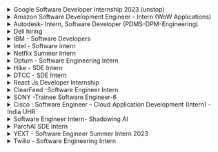 <details>
<summary> Google Software Developer Internship 2023 (unstop) </summary>
<br>
About <br>

Google is hiring for Summer Intern(Software Engineer)!

Responsibilities of the Candidate:

- Specific responsibilities vary by project area
  <br><br>
  BASIC REQUIREMENTS:
- Currently pursuing a Bachelor's/ Master's or Ph.D. degree in Computer Science or related technical field
- Experience in software development in one or more general-purpose programming languages
- Ability to speak and write in English fluently
- Returning to a degree program after completion of the internship
- Experience in systems software or algorithms
- Knowledge of Unix/ Linux or Windows environments and APIs
- Familiarity with TCP/ IP and network programming
- Effective implementation skills (e.g., C++, Java, Python)
  <br>
  About Intership
- Join us for a 10-12 week paid internship that offers personal and professional development, and community-building. The Software Engineering Internship program will
  give you an opportunity to work on complex computer science solutions, develop scalable, distributed software systems, and also collaborate on multitudes of smaller
  projects that have universal appeal. Our engineers create, fix, extend, and scale the code to keep it working and to harden it against all the bad actors of the
  internet. You will work on software development projects to keep important business-critical systems up and running, from code-level troubleshooting of traffic
  anomalies to maintenance of our services; from monitoring and alerts to building automation infrastructure. Just imagine trying to design and build an automated
  testing system for something that's never been done before.
  website - https://unstop.com/internship/engineering-internship-summer-2023-google-417669
  <br>
</details>

<details>
<summary>Amazon Software Development Engineer - Intern (WoW Applications)</summary>
<br>
About <br>

At Amazon, we hire the best minds in technology to innovate and build on behalf of our customers. The intense focus we have on our customers is why we are one of the world’s most beloved brands – customer obsession is part of our company DNA. Our interns write real software and collaborate with a select group of experienced software development engineers (SDEs) who guide interns on projects that matter to our customers.
As an intern, you will be matched to a manager and a mentor. You will have the opportunity to influence the evolution of Amazon technology and lead mission critical projects early in your career. Your design, code, and raw smarts will contribute to solving some of the most complex technical challenges in the areas of distributed systems, data mining, automation, optimization, scalability, and security – just to name a few. In addition to working on an impactful project, you will have the opportunity to engage with Amazonians for both personal and professional development, expand your network, and participate in activities with other interns throughout your internship. No matter the location of your internship, we give you the tools to own your project and learn in a real-world setting. Many of our technologies overlap, and you would be hard pressed to find a team that is not using Amazon Web Services (AWS), touching the catalogue, or iterating services to better personalize for customers.<br>
<br><br>

BASIC QUALIFICATIONS <br>
Currently enrolled in a Bachelor’s or Master’s Degree in Computer Science, Computer Engineering, or related field at time of application.
Knowledge of the syntax of languages such as Java, C/C++ or Python.
Knowledge of Computer Science fundamentals such as object-oriented design, algorithm design, data structures, problem solving, and complexity analysis.

PREFERRED QUALIFICATIONS <BR>
Previous technical internship(s), if applicable.
Experience with distributed, multi-tiered systems, algorithms, and relational databases.
Experience in optimization mathematics such as linear programming and nonlinear optimization.
Ability to effectively articulate technical challenges and solutions.
Adept at handling ambiguous or undefined problems as well as ability to think abstractly.
Applications are reviewed on a rolling basis. For an update on your status, or to confirm your application was submitted successfully, please login to your candidate portal. NOTE: Amazon works with a high volume of applicants so we appreciate your patience as we review applications.
Amazon is committed to a diverse and inclusive workplace. Amazon is an equal opportunity employer and does not discriminate on the basis of race, religion, gender, gender identity, sexual orientation, protected veteran status, disability, age, or other legally protected status
Official Website- <br>
https://www.amazon.jobs/en/jobs/1688605/software-development-engineer-intern-amazon-wow-applications<br>
<br>

</details>
  
<details>
<summary>Autodesk- Intern, Software Developer (PDMS-DPM-Engineering)</summary>
<br>
About <br>

Fusion 360 is a Integrated CAD, CAM and CAE software that eliminates need for connected product development process, Unifying design, engineering and manufacturing into a single platform. Fusion Team is data backbone of Fusion 360 and is a Cloud Collaboration Tool that supports data workflows for Fusion 360. It eliminates the inefficiencies that disparate tools create when working with your internal and external teams. Fusion team enables you to manage access and share files securely with internal and external stakeholders. It supports viewing and rendering of design files as well. It helps you Remove the silos from your traditional design process and utilize a modern collaboration environment regardless of your role. Connect your teams and external stakeholders, communicate in real-time and centralize project activity.In this position, intern would be working on Fusion Team ecosystem that has myriad of microservices, monolith BE Rest Services, Web & Mobile interface, etc. We encourage applicants to bring their insight, imagination, and a healthy disregard for the impossible. Together, we can build for everyone.<br>
<br><br>

Responsibilities <br>

Research, conceive and develop software applications to extend and improve on Autodesk's product offering<br>
Collaborate on scalability issues involving access to data and information<br>
Utilize exposure to large-scale production software troubleshooting<br>
Help maintain mission critical services<br>

Minimum Qualifications<br>

Bachelor/Master of Engineering with major in: Computer Science/Mechanical/Civil/Electrical etc.<br>
Full-time, 6-month commitment from June to July 2022<br>

Preferred Qualifications<br>

Hands-on with Java and Node.js Stack<br>
Exposure to web designing using modern Front End Framework such as React, Angular, Vue, etc<br>
Exposure to DBMS such as mySQL, MongoDB, etc.<br>

Official Website- <br>
https://autodesk.wd1.myworkdayjobs.com/en-US/uni/job/Pune-IND/Intern--Software-Developer--PDMS-DPM-Engineering-_22WD57844<br>
<br>

</details>

<details>

<summary>Dell hiring</summary>

Role: Intern<br>
Batch: 2023, 2024<br>
Location: Bangalore<br>

Link: https://jobs.dell.com/job/-/-/375/37151004304 <br>
<br>

  </details>

<details>

<summary> IBM - Software Developers</summary>
<br>
About <br>

Design, develop, debug and Test application software
Take initiative and excel in teamwork <br>

Required Technical and Professional Expertise <br>

Should be good understanding and coding knowledge in atleast one of these languages: Java, Perl, Python, React JS<br>
Developing reusable software/framework-based products dealing with scalability, availability, reliability, testability<br>
Deliver software that meets functional and non-functional requirements, quality metrics and validating test cases for incorporation into MSS Platform and Applications.<br>
Ability to learn new technologies and processes and quickly apply them to the overall development effort.<br>
Skilled in software design, data structures, and algorithms<br>
Problem solving skills, attention to detail, and the ability to think creatively<br>
<br><br>

Preferred Technical and Professional Expertise<br>

Knowledge with Linux and Kubernetes, Microservices, Swagger, REST, JSON, Kafka<br>
ServiceNow, Gradle, Maven, GitHub, Jenkins, Spring Boot, MySQL, Elastic Search, unit testing (junit)<br>
Other: GitOps Flux, OpenShift, Helm, IBM Cloud, CouchDB, HashiCorp Vault, IBM Cloud Paks, Sonar, Ansible <br>

Official Website- <br>
https://careers.ibm.com/job/15137642/<br>
<br>

</details>
  
  <details>
<summary>Intel - Software intern</summary>
<br>
About <br>

Minimum qualifications are required to be initially considered for this position. Preferred qualifications are in addition to the minimum requirements and are considered a plus factor in identifying top candidates. Minimum Qualifications: � � Preferred Qualifications: � � Requirements listed would be obtained through a combination of industry relevant job experience, internship experiences and or schoolwork/classes/research.
<br>

Official Website- <br>
https://www.linkedin.com/jobs/view/2994083985/<br>
<br>

</details>
  <details>
  <summary>Netflix Summer Intern</summary>
  <br>
  About<br>
  The Summer Internship
At Netflix, we offer a personalized experience for interns, and our aim is to offer an experience that mimics what it is like to actually work here. We match qualified interns with projects and groups based on interests and skill sets, and fully embed interns within those groups for the summer. Netflix is a unique place to work and we live by our values, so it's worth learning more about our culture.

Internships are paid and are a minimum of 12 weeks, with a choice of a few fixed start dates in May or June to accommodate varying school calendars. Conditions permitting, our 2023 summer internships will be located either remotely in US/Canada, in our Los Gatos, CA office, or in our Los Angeles, CA office, depending on the team.

Netflix is an equal opportunity employer that celebrates diversity, recognizing that diversity of thought and background builds stronger teams. We approach diversity and inclusion seriously and thoughtfully. We do not discriminate on the basis of race, religion, color, national origin, gender, sexual orientation, age, marital status, veteran status, or disability status.
<br>
Link: https://jobs.netflix.com/jobs/232791459 <br> 
  </details>
<details>
 <summary>Optum - Software Engineering Intern</summary>
 <br>
 <h1>About</h1>
 
 Required Qualifications <br>
 
Uprising Junior or Senior student working towards a bachelor’s degree in Computer Science, Information Technology, Computer Engineering or related field <br>
Understanding of object-oriented programming concepts<br>
Working knowledge of Visual Studio, VB.NET/C#, .NET Core, .NET Framework, ASP.NET, ADO.NET, Angular, Web API<br>
Experience with SQL database applications<br>
Full COVID-19 vaccination is an essential requirement of this role. Candidates located in states that mandate COVID-19 booster doses must also comply with those state requirements. UnitedHealth Group will adhere to all federal, state and local regulations as well as all client requirements and will obtain necessary proof of vaccination, and boosters when applicable, prior to employment to ensure compliance<br>

[official website link](https://www.linkedin.com/jobs/view/2992328274/)

</details>
 
<details>
  <summary>Hike - SDE Intern </summary>
 <br>
 <h1>About</h1>
 
##### Skills & Experience We're Looking For 👨‍💻
  
* Bachelor's Degree in Computer Science, Software Engineering or related area
* Experience with various programming languages such as C++/C# programming, Java, HTML5, and JavaScript
* Ability to interact with cross-functional teams
* Highly developed analytical and organizational skills
* Work in an agile environment to deliver high-quality software.
* Experience with distributed, multi-tiered systems, algorithms, and relational databases.
* Experience in optimization mathematics such as linear programming and nonlinear optimization.
* Ability to effectively articulate technical challenges and solutions.
* Ability to design and code the right solutions starting with broadly defined problems.
<br>

[official website link](https://www.linkedin.com/jobs/view/2936952678/)

</details>

<details>
  <summary>DTCC - SDE Intern </summary>
 <br>
 <h1>About</h1>
 
##### Skills & Experience We're Looking For 👨‍💻
  
* You must be working towards a bachelor’s degree in the following curriculums: Computer Science, Information   Technology, MIS or Business & Technology Management or any equivalent specialization
* You must have minimum of a 60% of marks (till the last semester) to be considered
* Should be graduating in 2024
* Candidates should be willing to do the internship from DTCC chennai Office
* Experience and contribute to high-impact projects during a 10-week program (In April-June 23 Time frame)
* Strong problem solving and analytical skills 
* Good written & oral communication skills  
* Ability to work within a team environment  
* Ability to design and code the right solutions starting with broadly defined problems.
<br>

[official website link](https://ebxr.fa.us2.oraclecloud.com/hcmUI/CandidateExperience/en/sites/CX_1/job/205209/)

</details>

<details>
  <summary>React Js Developer Internship </summary>
 <br>
 <h1>About</h1>
 
##### Skills & Experience We're Looking For 👨‍💻
  
* Work closely with software teams and understand the customer and product requirements
* Write well designed, testable, and efficient code
* Execute full lifecycle software development
* Integrate software components into a fully functional software system
* Document and maintain software functionality
* Strong problem solving and analytical skills 
* Good written & oral communication skills  
* Implement, test, and deploy software solutions while ensuring performance, durability, and security of the platform Other requirements:
* Ability to design and code the right solutions starting with broadly defined problems.
<br>

[official website link](https://www.linkedin.com/jobs/collections/recommended/?currentJobId=3291507061)

</details>

<details>
  <summary>ClearFeed -Software Engineer Intern </summary>
 <br>
 <h1>About</h1>
 ClearFeed aims to bridge the gap between multiple tools we use at our workplace and make it a lot easier to deal with them. Our small team is based out of Bangalore and welcoming in nature. We are backed by a leading Venture Capital firm and well-known Angels.
 
##### Requirements
  
* Experience in Node JS is preferable
* Willingness to learn new frameworks and languages where required
* Interest and ability to work across the stack
* Possess an extremely sound understanding of areas in the basic areas of Computer Science such as Algorithms, Data Structures, Object Oriented Design, Databases.
* Must have good written and oral communication skills, be a fast learner and have the ability to adapt quickly to a fast-paced development environment.

##### Responsibilities

- Collaborate with other developers and help in development of current system & adding new features to the platform
- Participate in design discussions with rest of the team
- Deliver high quality unit testable code

##### Hiring Process

- 1 technical screening round and 1 live pair-programming round - mostly around Javascript and Problem Solving.

[official website link](https://clearfeed.freshteam.com/jobs/Qc-tv46N596-/software-engineer-intern?ft_source=5000516891&ft_medium=5000462114)

</details>

<details>
  <summary>SONY -Trainee Software Engineer-6</summary>
 <br>
 <h1>About the Job</h1>
We look for the risk-takers, the collaborators, the inspired and the inspirational. We want the people who are brave enough to work at the cutting edge and create solutions that will enrich and improve the lives of people across the globe. So, if you want to make the world say wow, let's talk.

The conversation starts here. If this role matches your ambitions and skillset, let's get started with your application. Take a look at our other open positions too. Our many opportunities can lead to infinite possibilities.

Design/Propose enhancements for targeted Computer Vision applications.

<br>

[official website link](https://sonyglobal.wd1.myworkdayjobs.com/SonyGlobalCareers/job/Bangalore/Trainee-Software-Engineer-6_JR-109940)

</details>

<details>
  <summary>Cisco : Software Engineer – Cloud Application Development (Intern) - India UHR </summary>
 <br>
 <h1>About</h1>
 
##### Skills & Experience We're Looking For 👨‍💻
  
* Solid fundamentals of Data Structures, Algorithms, Object oriented design and programming
* Strong knowledge on Unix/Linux systems and Unix scripting
* A good understanding of Cloud based application development (using Docker,Kubernetes, AWS services) and think about security and scalability from group up
* Solid understanding of computer science fundamentals and software engineering with an aptitude for learning new technologies
* Strong knowledge of programming and scripting languages like JAVA, python, Scala,GoLoang etc
* Familiar with CI/CD tools namely GIT, GitHub, Jenkins, Drone etc
* Possess creative problem solving skills and excellent troubleshooting/debugging skills
*  Interest in User experience and User interface design and development
* Familiar with more than one development environment, well-versed with at least one
* Exposure to debugging application programs along with development and debugging tools
* Strong testing inclination to ensure programs are comprehensive and well tested for all use cases

##### Eligigibility 👨‍💻

- Recent graduate or on your final year of studies towards a Bachelor’s or Master’s Degree in Computer Science, Computer Engineering, Electrical Engineering, related majors such as Math, Physics
- The requirement is for 2023 passout only.
- Solid understanding of computer science fundamentals and software engineering with an aptitude for learning new technologies
- Strong knowledge of programming and scripting languages
- Possess creative problem-solving skills and excellent troubleshooting/debugging skills
- Experience in establishing and sustaining excellent relationships with the extended team
- Excellent verbal and written skills
  <br>

[official website link](https://jobs.cisco.com/jobs/ProjectDetail/Software-Engineer-Cloud-Application-Development-Intern-India-UHR/1377791?source=LinkedIn)

</details>

<details>
  <summary>Software Engineer Intern- Shadowing AI </summary>
 <br>
 <h1>About</h1>
 
##### Skills & Experience We're Looking For 👨‍💻
  
* Work closely with software teams and understand the customer and product requirements
* Development experience with programming languages and SQL is a plus.
* Execute full lifecycle software development
* Integrate software components into a fully functional software system
* Test software and web applications
* Strong problem solving and analytical skills 
* Good written & oral communication skills  
* Discover and fix programming bugs
* Ability to design and code the right solutions starting with broadly defined problems.
<br>

[official website link](https://shadowing.ai/hiring/640e46770f056c74-software-engineer-intern)

</details>

<details>
<summary> ParchAI SDE Intern</summary>

## About

ParchAI is hiring for SDE Intern

## Responsibilities of the Candidate:

- Need a javascript developer for developing various applications in our new tracking system. The skills we are looking for are mentioned below:
  <br><br>

## BASIC REQUIREMENTS:

- Basic understanding of the MERN stack.
- Sound knowledge of HTML and CSS and working of the DOM.
- Sound knowledge of Javascript concepts and data structures.
- Know how to develop web-apis in NodeJs.
- Good problem solving skills
- Good to have :
  - working knowledge of Cloud functions namely in AWS Lambda or Google Cloud functions.
  - Experience in Serverless framework.
  - knowledge in developing REST API using Node and Express.
  - knowledge in working with MySQL and Mongo databases.
    <br><br>

## About Intership

- The intern will be expected to intern for 3 months in ParchAI. The interns are expected to get hands on experience on latest technologies used in the industry and have a internship certificate on completion of the tenure.
  website - https://parchai.io/
  <br>
- For applying, send your CV at
  - hr@parchai.io
</details>

<details>
<summary> YEXT - Software Engineer Summer Intern
2023 </summary>
<br>
About <br>
 
#### Responsibilities:
 
The Yext Professional Service team is looking for Full Stack Software Engineers to join a fast-paced, cross-functional team working to deliver customized Yext products for our largest enterprise customers. ProServ SWEs work with engagement managers and designers to deliver customized Yext Pages, Data Integrations, Dashboards, and other solutions for Fortune 500 level clients. Our tech stack includes Closure Templates (soy), SCSS, ES6 JavaScript, Node.js, Go, and Java. We take pride in our ability to tackle any engineering challenge and keep pace with the ever-changing needs of our clients and the market. We value engineers that have a passion for technology (particularly front end development), display a willingness to jump in, and are excited to be part of a cross-functional, client-facing team. <br>

Education and Experience Required:<br>
Enrolled in University.<br>


Official Website- <br>
https://boards.greenhouse.io/yext/jobs/4507905<br>
<br>

</details>
<details>
 <summary>Twilio - Software Engineering Intern</summary>
 <br>
 <h1>About</h1>
 Founded in 2008, Twilio has over 5,000 employees in 26 offices in 17 countries and counting, with headquarters in San Francisco and other offices in Atlanta, Bangalore, Berlin, Bogotá, Denver, Dublin, Paris, Prague, Hong Kong, Irvine, London, Madrid, Munich, Malmö, Mountain View, Redwood City, New York City, São Paulo, Sydney, Melbourne, Singapore, Tallinn, and Tokyo. 
#### Required Qualifications <br>
 
To be working towards a Bachelors degree in computer science, computer engineering or a related field. <br>
To have a keen interest in software development with several side projects and perhaps are a part of the open source community.<br>
To have a hungry entrepreneurial and "can do" spirit, as evidenced by successful interest in learning new technologies.<br>
To have explored writing code in any of the following languages: Python/Java/Javascript/PHP/C or C++.<br>

#### Responsibilities:
 Be a Software Engineer, not just an “intern”.<br>
 Ship many different projects during your summer.<br>
  Engineers at Twilio tackle problems in distributed computing, real-time DSP (audio processing), virtualization performance, distributed messaging and more.<br>
 During your internship, you will be given responsibility for core features and services that ship to our users.<br>
  You will be expected to adopt these challenges, learn fast and deliver phenomenal results.<br>
  
[official website link](https://voidcareers.com/f/twilio---software-engineer-intern-batch-2024)

</details>
